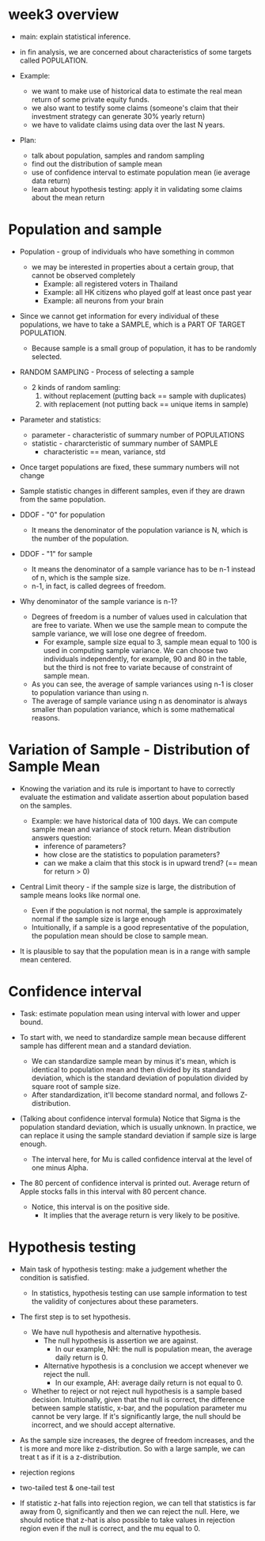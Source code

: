 # week3 overview
- main: explain statistical inference.
- in fin analysis, we are concerned about characteristics of some targets called POPULATION.

- Example:
    - we want to make use of historical data to estimate the real mean return of some private equity funds.
    - we also want to testify some claims (someone's claim that their investment strategy can generate 30% yearly return)
    - we have to validate claims using data over the last N years.

- Plan:
    - talk about population, samples and random sampling
    - find out the distribution of sample mean
    - use of confidence interval to estimate population mean (ie average data return)
    - learn about hypothesis testing: apply it in validating some claims about the mean return

# Population and sample
- Population - group of individuals who have something in common
    - we may be interested in properties about a certain group, that cannot be observed completely
        - Example: all registered voters in Thailand
        - Example: all HK citizens who played golf at least once past year
        - Example: all neurons from your brain
- Since we cannot get information for every individual of these populations, we have to take a SAMPLE, which is a PART OF TARGET POPULATION.
    - Because sample is a small group of population, it has to be randomly selected.
- RANDOM SAMPLING - Process of selecting a sample
    - 2 kinds of random samling: 
        1. without replacement (putting back == sample with duplicates)
        2. with replacement (not putting back == unique items in sample)
- Parameter and statistics:
    - parameter - characteristic of summary number of POPULATIONS
    - statistic - chararcteristic of summary number of SAMPLE
        - characteristic == mean, variance, std
- Once target populations are fixed, these summary numbers will not change
- Sample statistic changes in different samples, even if they are drawn from the same population.

- DDOF - "0" for population
    - It means the denominator of the population variance is N, which is the number of the population. 
- DDOF - "1" for sample
    - It means the denominator of a sample variance has to be n-1 instead of n, which is the sample size.
    - n-1, in fact, is called degrees of freedom. 

- Why denominator of the sample variance is n-1?
    - Degrees of freedom is a number of values used in calculation that are free to variate. When we use the sample mean to compute the sample variance, we will lose one degree of freedom.
        - For example, sample size equal to 3, sample mean equal to 100 is used in computing sample variance. We can choose two individuals independently, for example, 90 and 80 in the table, but the third is not free to variate because of constraint of sample mean.
    - As you can see, the average of sample variances using n-1 is closer to population variance than using n.
    - The average of sample variance using n as denominator is always smaller than population variance, which is some mathematical reasons.

# Variation of Sample - Distribution of Sample Mean
- Knowing the variation and its rule is important to have to correctly evaluate the estimation and validate assertion about population based on the samples.
    - Example: we have historical data of 100 days. We can compute sample mean and variance of stock return. Mean distribution answers question:
        - inference of parameters?
        - how close are the statistics to population parameters?
        - can we make a claim that this stock is in upward trend? (== mean for return > 0)

- Central Limit theory - if the sample size is large, the distribution of sample means looks like normal one. 
    - Even if the population is not normal, the sample is approximately normal if the sample size is large enough
    - Intuitionally, if a sample is a good representative of the population, the population mean should be close to sample mean.

- It is plausible to say that the population mean is in a range with sample mean centered.

# Confidence interval
- Task: estimate population mean using interval with lower and upper bound. 

- To start with, we need to standardize sample mean because different sample has different mean and a standard deviation.
    - We can standardize sample mean by minus it's mean, which is identical to population mean and then divided by its standard deviation, which is the standard deviation of population divided by square root of sample size.
    - After standardization, it'll become standard normal, and follows Z-distribution.

- (Talking about confidence interval formula) Notice that Sigma is the population standard deviation, which is usually unknown. In practice, we can replace it using the sample standard deviation if sample size is large enough.
    - The interval here, for Mu is called confidence interval at the level of one minus Alpha.

- The 80 percent of confidence interval is printed out. Average return of Apple stocks falls in this interval with 80 percent chance.
    - Notice, this interval is on the positive side.
        - It implies that the average return is very likely to be positive.

# Hypothesis testing
- Main task of hypothesis testing: make a judgement whether the condition is satisfied. 
    - In statistics, hypothesis testing can use sample information to test the validity of conjectures about these parameters.

- The first step is to set hypothesis.
    - We have null hypothesis and alternative hypothesis.
        - The null hypothesis is assertion we are against.
            - In our example, NH: the null is population mean, the average daily return is 0.
        - Alternative hypothesis is a conclusion we accept whenever we reject the null.
            - In our example, AH: average daily return is not equal to 0.
    - Whether to reject or not reject null hypothesis is a sample based decision. Intuitionally, given that the null is correct, the difference between sample statistic, x-bar, and the population parameter mu cannot be very large. If it's significantly large, the null should be incorrect, and we should accept alternative.

- As the sample size increases, the degree of freedom increases, and the t is more and more like z-distribution. So with a large sample, we can treat t as if it is a z-distribution.

- rejection regions
- two-tailed test & one-tail test

- If statistic z-hat falls into rejection region, we can tell that statistics is far away from 0, significantly and then we can reject the null. Here, we should notice that z-hat is also possible to take values in rejection region even if the null is correct, and the mu equal to 0. 
